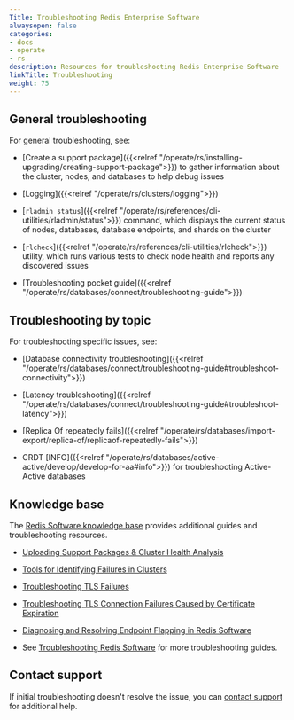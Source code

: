 ```yaml
---
Title: Troubleshooting Redis Enterprise Software
alwaysopen: false
categories:
- docs
- operate
- rs
description: Resources for troubleshooting Redis Enterprise Software
linkTitle: Troubleshooting
weight: 75
---
```


## General troubleshooting

For general troubleshooting, see:

- [Create a support package]({{<relref "/operate/rs/installing-upgrading/creating-support-package">}}) to gather information about the cluster, nodes, and databases to help debug issues

- [Logging]({{<relref "/operate/rs/clusters/logging">}})

- [`rladmin status`]({{<relref "/operate/rs/references/cli-utilities/rladmin/status">}}) command, which displays the current status of nodes, databases, database endpoints, and shards on the cluster

- [`rlcheck`]({{<relref "/operate/rs/references/cli-utilities/rlcheck">}})  utility, which runs various tests to check node health and reports any discovered issues

- [Troubleshooting pocket guide]({{<relref "/operate/rs/databases/connect/troubleshooting-guide">}})

## Troubleshooting by topic

For troubleshooting specific issues, see:

- [Database connectivity troubleshooting]({{<relref "/operate/rs/databases/connect/troubleshooting-guide#troubleshoot-connectivity">}})

- [Latency troubleshooting]({{<relref "/operate/rs/databases/connect/troubleshooting-guide#troubleshoot-latency">}})

- [Replica Of repeatedly fails]({{<relref "/operate/rs/databases/import-export/replica-of/replicaof-repeatedly-fails">}})

- CRDT [INFO]({{<relref "/operate/rs/databases/active-active/develop/develop-for-aa#info">}}) for troubleshooting Active-Active databases

## Knowledge base

The [Redis Software knowledge base](https://support.redislabs.com/hc/en-us/categories/26174244088594-Redis-Software) provides additional guides and troubleshooting resources.

- [Uploading Support Packages & Cluster Health Analysis](https://support.redislabs.com/hc/en-us/articles/26502436628370-Uploading-Support-Packages-Cluster-Health-Analysis)

- [Tools for Identifying Failures in Clusters](https://support.redislabs.com/hc/en-us/articles/26759137301394-Tools-for-Identifying-Failures-in-Clusters)

- [Troubleshooting TLS Failures](https://support.redislabs.com/hc/en-us/articles/26867190871314-Troubleshooting-TLS-Failures)

- [Troubleshooting TLS Connection Failures Caused by Certificate Expiration](https://support.redislabs.com/hc/en-us/articles/27021922067090-Troubleshooting-TLS-Connection-Failures-Caused-by-Certificate-Expiration)

- [Diagnosing and Resolving Endpoint Flapping in Redis Software](https://support.redislabs.com/hc/en-us/articles/27001052658706-Diagnosing-and-Resolving-Endpoint-Flapping-in-Redis-Software)

- See [Troubleshooting Redis Software](https://support.redislabs.com/hc/en-us/sections/26758971861778-Troubleshooting-Redis-Software) for more troubleshooting guides.


## Contact support

If initial troubleshooting doesn't resolve the issue, you can [contact support](https://redis.io/support/) for additional help.
